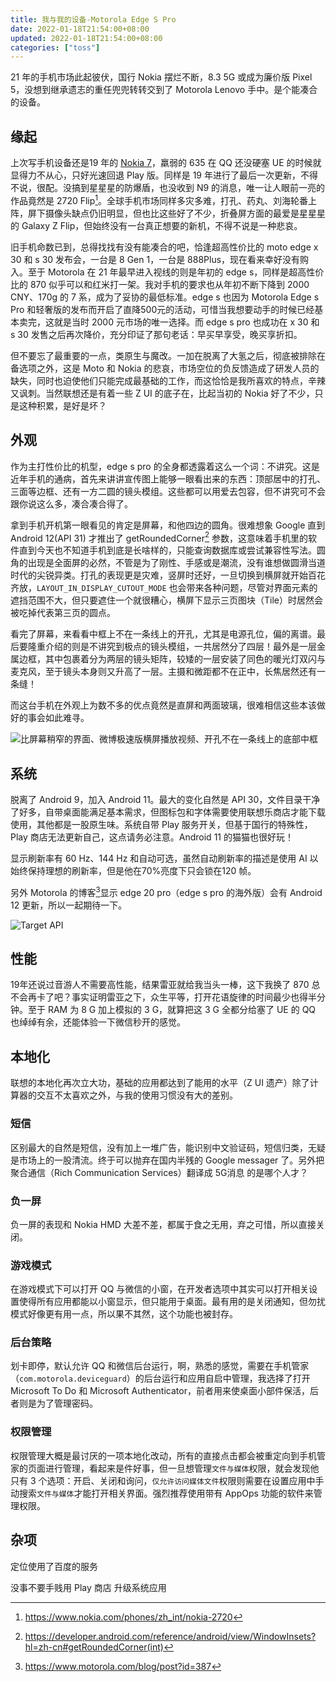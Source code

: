 ```yaml
---
title: 我与我的设备-Motorola Edge S Pro
date: 2022-01-18T21:54:00+08:00
updated: 2022-01-18T21:54:00+08:00
categories: ["toss"]
---
```


21 年的手机市场此起彼伏，国行 Nokia 摆烂不断，8.3 5G 或成为廉价版 Pixel 5，没想到继承遗志的重任兜兜转转交到了 Motorola Lenovo 手中。<!--more-->是个能凑合的设备。

## 缘起

上次写手机设备还是19 年的 [Nokia 7](../with-my-nokia-7/)，羸弱的 635 在 QQ 还没硬塞 UE 的时候就显得力不从心，只好光速回退 Play 版。同样是 19 年进行了最后一次更新，不得不说，很配。没搞到星星星的防爆盾，也没收到 N9 的消息，唯一让人眼前一亮的作品竟然是 2720 Flip[^1]。全球手机市场同样多灾多难，打孔、药丸、刘海轮番上阵，屏下摄像头缺点仍旧明显，但也比这些好了不少，折叠屏方面的最爱是星星星的 Galaxy Z Flip，但始终没有一台真正想要的新机，不得不说是一种悲哀。

旧手机命数已到，总得找找有没有能凑合的吧，恰逢超高性价比的 moto edge x 30 和 s 30 发布会，一台是 8 Gen 1，一台是 888Plus，现在看来幸好没有购入。至于 Motorola 在 21 年最早进入视线的则是年初的 edge s，同样是超高性价比的 870 似乎可以和红米打一架。我对手机的要求也从年初不断下降到 2000 CNY、170g 的 7 系，成为了妥协的最低标准。edge s 也因为 Motorola Edge s Pro 和轻奢版的发布而开启了直降500元的活动，可惜当我想要动手的时候已经基本卖完，这就是当时 2000 元市场的唯一选择。而 edge s pro 也成功在 x 30 和 s 30 发售之后再次降价，充分印证了那句老话：早买早享受，晚买享折扣。

但不要忘了最重要的一点，类原生与魔改。一加在脱离了大氢之后，彻底被排除在备选项之外，这是 Moto 和 Nokia 的悲哀，市场空位的负反馈造成了研发人员的缺失，同时也迫使他们只能完成最基础的工作，而这恰恰是我所喜欢的特点，辛辣又讽刺。当然联想还是有着一些 Z UI 的底子在，比起当初的 Nokia 好了不少，只是这种积累，是好是坏？

## 外观

作为主打性价比的机型，edge s pro 的全身都透露着这么一个词：不讲究。这是近年手机的通病，首先来讲讲宣传图上能够一眼看出来的东西：顶部居中的打孔、三面等边框、还有一方二圆的镜头模组。这些都可以用爱去包容，但不讲究可不会跟你说这么多，凑合凑合得了。

拿到手机开机第一眼看见的肯定是屏幕，和他四边的圆角。很难想象 Google 直到 Android 12(API 31) 才推出了 getRoundedCorner[^2] 参数，这意味着手机里的软件直到今天也不知道手机到底是长啥样的，只能查询数据库或尝试兼容性写法。圆角的出现是全面屏的必然，不管是为了刚性、手感或是潮流，没有谁想做圆滑当道时代的尖锐异类。打孔的表现更是灾难，竖屏时还好，一旦切换到横屏就开始百花齐放，`LAYOUT_IN_DISPLAY_CUTOUT_MODE` 也会带来各种问题，尽管对界面元素的遮挡范围不大，但只要遮住一个就很糟心，横屏下显示三页图块（Tile）时居然会被吃掉代表第三页的圆点。

看完了屏幕，来看看中框上不在一条线上的开孔，尤其是电源孔位，偏的离谱。最后要隆重介绍的则是不讲究到极点的镜头模组，一共居然分了四层！最外是一层金属边框，其中包裹着分为两层的镜头矩阵，较矮的一层安装了同色的暖光灯双闪与麦克风，至于镜头本身则又升高了一层。主摄和微距都不在正中，长焦居然还有一条缝！

而这台手机在外观上为数不多的优点竟然是直屏和两面玻璃，很难相信这些本该做好的事会如此难寻。

![比屏幕稍窄的界面、微博极速版横屏播放视频、开孔不在一条线上的底部中框](/images/with-my-motorola-edge-s-pro/slim-content-video-play-bottom.webp)

## 系统

脱离了 Android 9，加入 Android 11。最大的变化自然是 API 30，文件目录干净了好多，自带桌面能满足基本需求，但图标包和字体需要使用联想乐商店才能下载使用，其他都是一股原生味。系统自带 Play 服务开关，但基于国行的特殊性，Play 商店无法更新自己，这点请务必注意。Android 11 的猫猫也很好玩！

显示刷新率有 60 Hz、144 Hz 和自动可选，虽然自动刷新率的描述是使用 AI 以始终保持理想的刷新率，但是他在70%亮度下只会锁在120 帧。

另外 Motorola 的博客[^3]显示 edge 20 pro（edge s pro 的海外版）会有 Android 12 更新，所以一起期待一下。

![Target API](/images/with-my-motorola-edge-s-pro/target-api.webp)

## 性能

19年还说过音游人不需要高性能，结果雷亚就给我当头一棒，这下我换了 870 总不会再卡了吧？事实证明雷亚之下，众生平等，打开花语旋律的时间最少也得半分钟。至于 RAM 为 8 G 加上模拟的 3 G，就算把这 3 G 全都分给塞了 UE 的 QQ 也绰绰有余，还能体验一下微信秒开的感觉。

## 本地化

联想的本地化再次立大功，基础的应用都达到了能用的水平（Z UI 遗产）除了计算器的交互不太喜欢之外，与我的使用习惯没有大的差别。

### 短信

区别最大的自然是短信，没有加上一堆广告，能识别中文验证码，短信归类，无疑是市场上的一股清流。终于可以抛弃在国内半残的 Google messager 了。另外把聚合通信（Rich Communication Services）翻译成 5G消息 的是哪个人才？

### 负一屏

负一屏的表现和 Nokia HMD 大差不差，都属于食之无用，弃之可惜，所以直接关闭。

### 游戏模式

在游戏模式下可以打开 QQ 与微信的小窗，在开发者选项中其实可以打开相关设置使得所有应用都能以小窗显示，但只能用于桌面。最有用的是关闭通知，但勿扰模式好像更有用一点，所以果不其然，这个功能也被封存。

### 后台策略

划卡即停，默认允许 QQ 和微信后台运行，啊，熟悉的感觉，需要在手机管家（`com.motorola.deviceguard`）的后台运行和应用自启中管理，我选择了打开 Microsoft To Do 和 Microsoft Authenticator，前者用来使桌面小部件保活，后者则是为了管理密码。

### 权限管理

权限管理大概是最讨厌的一项本地化改动，所有的直接点击都会被重定向到手机管家的页面进行管理，看起来是件好事，但一旦想管理`文件与媒体`权限，就会发现他只有 3 个选项：开启、关闭和询问，`仅允许访问媒体文件`权限则需要在设置应用中手动搜索`文件与媒体`才能打开相关界面。强烈推荐使用带有 AppOps 功能的软件来管理权限。

## 杂项

定位使用了百度的服务

没事不要手贱用 Play 商店 升级系统应用

[^1]: https://www.nokia.com/phones/zh_int/nokia-2720
[^2]:https://developer.android.com/reference/android/view/WindowInsets?hl=zh-cn#getRoundedCorner(int)
[^3]:https://www.motorola.com/blog/post?id=387